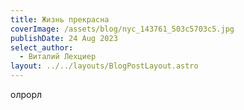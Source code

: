 ```yaml
---
title: Жизнь прекрасна
coverImage: /assets/blog/nyc_143761_503c5703c5.jpg
publishDate: 24 Aug 2023
select_author: 
  - Виталий Лехциер
layout: ../../layouts/BlogPostLayout.astro
---
```

олрорл